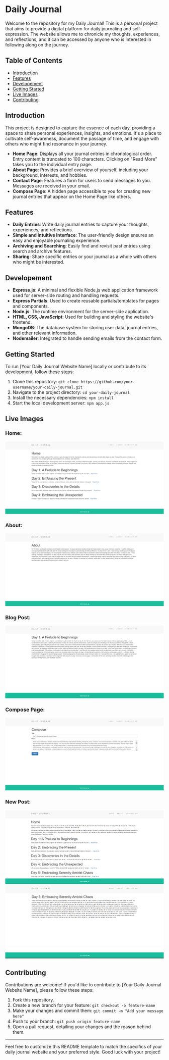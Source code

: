 # Daily Journal

Welcome to the repository for my Daily Journal! This is a personal project that aims to provide a digital platform for daily journaling and self-expression. The website allows me to chronicle my thoughts, experiences, and reflections, and it can be accessed by anyone who is interested in following along on the journey.

## Table of Contents

- [Introduction](#introduction)
- [Features](#features)
- [Developement](#developement)
- [Getting Started](#getting-started)
- [Live Images](#live-images)
- [Contributing](#contributing)

## Introduction

This project is designed to capture the essence of each day, providing a space to share personal experiences, insights, and emotions. It's a place to cultivate self-awareness, document the passage of time, and engage with others who might find resonance in your journey.

- **Home Page**: Displays all your journal entries in chronological order. Entry content is truncated to 100 characters. Clicking on "Read More" takes you to the individual entry page.
- **About Page**: Provides a brief overview of yourself, including your background, interests, and hobbies.
- **Contact Page**: Features a form for users to send messages to you. Messages are received in your email.
- **Compose Page**: A hidden page accessible to you for creating new journal entries that appear on the Home Page like others.

## Features

- **Daily Entries**: Write daily journal entries to capture your thoughts, experiences, and reflections.
- **Simple and Intuitive Interface**: The user-friendly design ensures an easy and enjoyable journaling experience.
- **Archiving and Searching**: Easily find and revisit past entries using search and archive features.
- **Sharing**: Share specific entries or your journal as a whole with others who might be interested.

## Developement

- **Express.js**: A minimal and flexible Node.js web application framework used for server-side routing and handling requests.
- **Express Partials**: Used to create reusable partials/templates for pages and components.
- **Node.js**: The runtime environment for the server-side application.
- **HTML, CSS, JavaScript**: Used for building and styling the website's frontend.
- **MongoDB**: The database system for storing user data, journal entries, and other relevant information.
- **Nodemailer**: Integrated to handle sending emails from the contact form.
<!-- - **Heroku**: A cloud platform used for deploying the website and making it accessible online. -->

## Getting Started

To run [Your Daily Journal Website Name] locally or contribute to its development, follow these steps:

1. Clone this repository: `git clone https://github.com/your-username/your-daily-journal.git`
2. Navigate to the project directory: `cd your-daily-journal`
3. Install the necessary dependencies: `npm install`
4. Start the local development server: `npm app.js`

## Live Images

### Home:

![Home Page](Images\home.png)

### About:

![About Page](Images\about.png)

### Blog Post:

![Post](Images\day1.png)

### Compose Page:

![Compose Page](Images\compose.png)

### New Post:

![New Post](Images\home2.png)
![New Post](Images\day5.png)

## Contributing

Contributions are welcome! If you'd like to contribute to [Your Daily Journal Website Name], please follow these steps:

1. Fork this repository.
2. Create a new branch for your feature: `git checkout -b feature-name`
3. Make your changes and commit them: `git commit -m "Add your message here"`
4. Push to your branch: `git push origin feature-name`
5. Open a pull request, detailing your changes and the reason behind them.

---

Feel free to customize this README template to match the specifics of your daily journal website and your preferred style. Good luck with your project!
